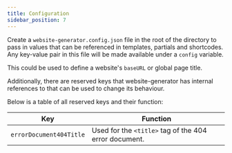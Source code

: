 ```yaml
---
title: Configuration
sidebar_position: 7
---
```


Create a `website-generator.config.json` file in the root of the directory to
pass in values that can be referenced in templates, partials and shortcodes. Any
key-value pair in this file will be made available under a `config` variable.

This could be used to define a website's `baseURL` or global page title.

Additionally, there are reserved keys that website-generator has internal
references to that can be used to change its behaviour.

Below is a table of all reserved keys and their function:

| Key                     | Function                                              |
| ----------------------- | ----------------------------------------------------- |
| `errorDocument404Title` | Used for the `<title>` tag of the 404 error document. |
